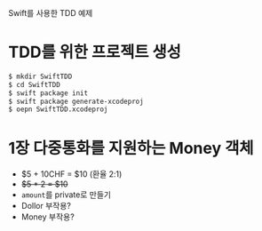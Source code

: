 Swift를 사용한 TDD 예제

# TDD를 위한 프로젝트 생성
```bash
$ mkdir SwiftTDD
$ cd SwiftTDD
$ swift package init
$ swift package generate-xcodeproj
$ oepn SwiftTDD.xcodeproj
```

# 1장 다중통화를 지원하는 Money 객체

* $5 + 10CHF = $10 (환율 2:1)
* ~~$5 * 2 = $10~~
* `amount`를 private로 만들기
* Dollor 부작용?
* Money 부작용?

